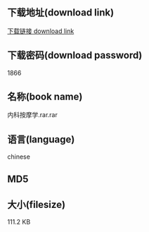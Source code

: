 ## 下载地址(download link)
[下载链接 download link](https://voluble-croquembouche-d321dc.netlify.app/?s=%E5%86%85%E7%A7%91%E6%8C%89%E6%91%A9%E5%AD%A6.rar)

## 下载密码(download password)
1866

## 名称(book name)
内科按摩学.rar.rar

## 语言(language)
chinese

## MD5


## 大小(filesize)
111.2 KB
